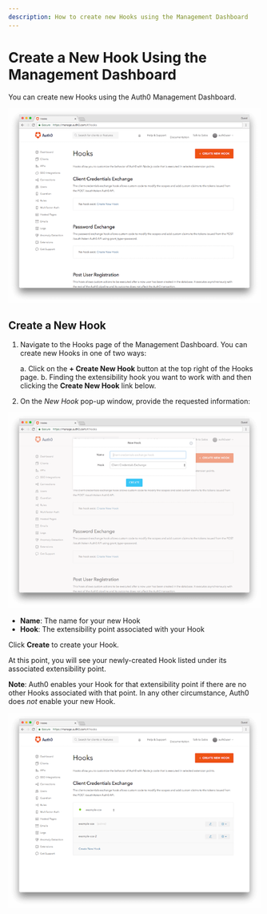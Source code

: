 ```yaml
---
description: How to create new Hooks using the Management Dashboard
---
```


# Create a New Hook Using the Management Dashboard

You can create new Hooks using the Auth0 Management Dashboard.

![Management Dashboard Hooks Page](/media/articles/auth0-hooks/hooks-dashboard.png)

## Create a New Hook

1. Navigate to the Hooks page of the Management Dashboard. You can create new Hooks in one of two ways:

    a. Click on the **+ Create New Hook** button at the top right of the Hooks page.
    b. Finding the extensibility hook you want to work with and then clicking the **Create New Hook** link below.

2. On the *New Hook* pop-up window, provide the requested information:

  ![Create Hook Dialog](/media/articles/auth0-hooks/create-new-hook.png)

  * **Name**: The name for your new Hook
  * **Hook**: The extensibility point associated with your Hook

  Click **Create** to create your Hook.

  At this point, you will see your newly-created Hook listed under its associated extensibility point.

**Note**: Auth0 enables your Hook for that extensibility point if there are no other Hooks associated with that point. In any other circumstance, Auth0 does *not* enable your new Hook.

![List of Hooks](/media/articles/auth0-hooks/hooks-list.png)
